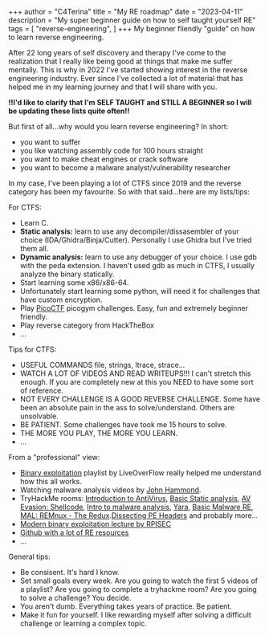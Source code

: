 +++
author = "C4Terina"
title = "My RE roadmap"
date = "2023-04-11"
description = "My super beginner guide on how to self taught yourself RE"
tags = [
    "reverse-engineering",
]
+++
My beginner fliendly "guide" on how to learn reverse engineering. 
<!--more-->
After 22 long years of self discovery and therapy I've come to the realization that I really like being good at things that make me suffer mentally. This is why in 2022 I've started showing interest in the reverse engineering industry. Ever since I've collected a lot of material that has helped me in my learning journey and that I will share with you. 

**!!I'd like to clarify that I'm SELF TAUGHT and STILL A BEGINNER so I will be updating these lists quite often!!**

But first of all...why would you learn reverse engineering? 
In short: 
* you want to suffer 
* you like watching assembly code for 100 hours straight 
* you want to make cheat engines or crack software 
* you want to become a malware analyst/vulnerability researcher

In my case, I've been playing a lot of CTFS since 2019 and the reverse category has been my favourite. So with that said...here are my lists/tips: 

For CTFS: 
* Learn C.
* **Static analysis:** learn to use any decompiler/dissasembler of your choice (IDA/Ghidra/Binja/Cutter). Personally I use Ghidra but I've tried them all. 
* **Dynamic analysis:** learn to use any debugger of your choice. I use gdb with the peda extension. I haven't used gdb as much in CTFS, I usually analyze the binary statically. 
* Start learning some x86/x86-64. 
* Unfortunately start learning some python, will need it for challenges that have custom encryption.
* Play [PicoCTF](https://picoctf.org/) picogym challenges. Easy, fun and extremely beginner friendly. 
* Play reverse category from HackTheBox
* ...

Tips for CTFS:
* USEFUL COMMANDS file, strings, ltrace, strace...
* WATCH A LOT OF VIDEOS AND READ WRITEUPS!!! I can't stretch this enough. If you are completely new at this you NEED to have some sort of reference.
* NOT EVERY CHALLENGE IS A GOOD REVERSE CHALLENGE. Some have been an absolute pain in the ass to solve/understand. Others are unsolvable. 
* BE PATIENT. Some challenges have took me 15 hours to solve. 
* THE MORE YOU PLAY, THE MORE YOU LEARN. 
* ...

From a "professional" view:
* [Binary exploitation](https://www.youtube.com/watch?v=iyAyN3GFM7A&list=PLhixgUqwRTjxglIswKp9mpkfPNfHkzyeN) playlist by LiveOverFlow really helped me understand how this all works. 
* Watching malware analysis videos by [John Hammond](https://www.youtube.com/@_JohnHammond). 
* TryHackMe rooms: [Introduction to AntiVirus](https://tryhackme.com/room/introtoav), [Basic Static analysis](https://tryhackme.com/room/staticanalysis1), [AV Evasion: Shellcode](https://tryhackme.com/room/avevasionshellcode), [Intro to malware analysis](https://tryhackme.com/room/intromalwareanalysis), [Yara](https://tryhackme.com/room/yara), [Basic Malware RE](https://tryhackme.com/room/basicmalwarere), [MAL: REMnux - The Redux](https://tryhackme.com/room/malremnuxv2).[Dissecting PE Headers](https://tryhackme.com/room/dissectingpeheaders) and probably more...
* [Modern binary exploitation lecture by RPISEC](https://web.archive.org/web/20210710080726/http://security.cs.rpi.edu/courses/binexp-spring2015/)
* [Github with a lot of RE resources](https://github.com/wtsxDev/reverse-engineering)
* ...

General tips:
* Be consisent. It's hard I know. 
* Set small goals every week. Are you going to watch the first 5 videos of a playlist? Are you going to complete a tryhackme room? Are you going to solve a challenge? You decide.  
* You aren't dumb. Everything takes years of practice. Be patient. 
* Make it fun for yourself. I like rewarding myself after solving a difficult challenge or learning a complex topic. 